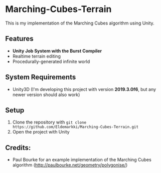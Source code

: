 # Marching-Cubes-Terrain
This is my implementation of the Marching Cubes algorithm using Unity.

## Features
  - **Unity Job System with the Burst Compiler**
  - Realtime terrain editing
  - Procedurally-generated infinite world

## System Requirements
  - Unity3D (I'm developing this project with version **2019.3.0f6**, but any newer version should also work)

## Setup
  1. Clone the repository with `git clone https://github.com/Eldemarkki/Marching-Cubes-Terrain.git`
  2. Open the project with Unity
 
## Credits:
- Paul Bourke for an example implementation of the Marching Cubes algorithm (http://paulbourke.net/geometry/polygonise/)
